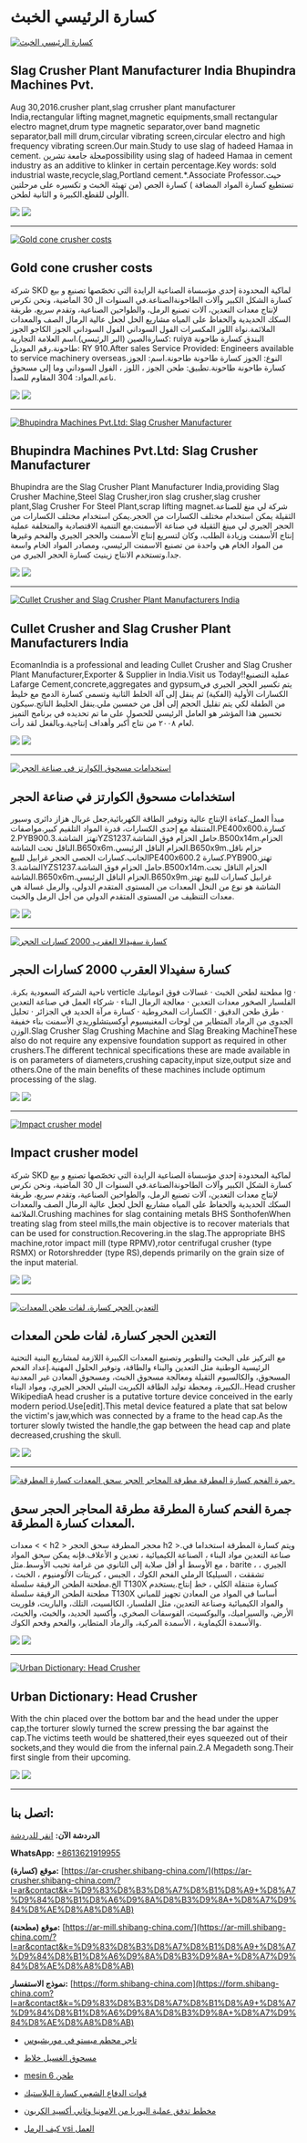 # كسارة الرئيسي الخبث

<a href="https://swt.shibang-china.com/?l=ar&img&k=%D9%83%D8%B3%D8%A7%D8%B1%D8%A9+%D8%A7%D9%84%D8%B1%D8%A6%D9%8A%D8%B3%D9%8A+%D8%A7%D9%84%D8%AE%D8%A8%D8%AB" target="_blank">![كسارة الرئيسي الخبث](http://static.shibang-china.com/all-800x300/494.jpg)</a>

## Slag Crusher Plant Manufacturer India Bhupindra Machines Pvt.
Aug 30,2016.crusher plant,slag crrusher plant manufacturer India,rectangular lifting magnet,magnetic equipments,small rectangular electro magnet,drum type magnetic separator,over band magnetic separator,ball mill drum,circular vibrating screen,circular electro and high frequency vibrating screen.Our main.Study to use slag of hadeed Hamaa in cement. مجلة جامعة تشرينpossibility using slag of hadeed Hamaa in cement industry as an additive to klinker in certain percentage.Key words: sold industrial waste,recycle,slag,Portland cement.*.Associate Professor.حيث تستطيع كسارة المواد المضافة ) كسارة الجص (من تهيئة الخبث و تكسيره على مرحلتين األولى للقطع.الكبيرة و الثانية لطحن.


<a href="https://whatsapp.shibangsoft.com/WhatsApp.php" target="_blank" title="WhatsApp">![](http://static.shibang-china.com/icon/whatsapp.png)</a> <a href="https://swt.shibang-china.com/?l=ar&icon&k=%D9%83%D8%B3%D8%A7%D8%B1%D8%A9+%D8%A7%D9%84%D8%B1%D8%A6%D9%8A%D8%B3%D9%8A+%D8%A7%D9%84%D8%AE%D8%A8%D8%AB" target="_blank">![](http://static.shibang-china.com/icon/chat-ar.png)</a>

---

<a href="https://swt.shibang-china.com/?l=ar&img&k=%D9%83%D8%B3%D8%A7%D8%B1%D8%A9+%D8%A7%D9%84%D8%B1%D8%A6%D9%8A%D8%B3%D9%8A+%D8%A7%D9%84%D8%AE%D8%A8%D8%AB" target="_blank">![Gold cone crusher costs](http://static.shibang-china.com/all-800x300/776.jpg)</a>

## Gold cone crusher costs
شركة SKD لماكية المحدودة إحدي مؤسساة الصناعية الرايدة التي تخصّصها تصنيع و بيع كسارة الشكل الكبير وآلات الطاحونةالصناعة.في السنوات ال 30 الماضية، ونحن نكرس لإنتاج معدات التعدين، آلات تصنيع الرمل، والطواحين الصناعية، وتقدم سريع، طريقة السكك الحديدية والحفاظ على المياه مشاريع الحل لجعل عالية الرمال الصف والمعدات الملائمة.نواة اللوز المكسرات الفول السوداني الفول السوداني الجوز الكاجو الجوز كسارةالصين (البر الرئيسي).اسم العلامة التجارية: ruiya البندق كسارة طاحونة طاحونة.رقم الموديل: RY 910.After sales Service Provided: Engineers available to service machinery overseas.النوع: الجوز كسارة طاحونة طاحونة.اسم: الجوز كسارة طاحونة طاحونة.تطبيق: طحن الجوز ، اللوز ، الفول السوداني وما إلى مسحوق ناعم.المواد: 304 المقاوم للصدأ.


<a href="https://whatsapp.shibangsoft.com/WhatsApp.php" target="_blank" title="WhatsApp">![](http://static.shibang-china.com/icon/whatsapp.png)</a> <a href="https://swt.shibang-china.com/?l=ar&icon&k=%D9%83%D8%B3%D8%A7%D8%B1%D8%A9+%D8%A7%D9%84%D8%B1%D8%A6%D9%8A%D8%B3%D9%8A+%D8%A7%D9%84%D8%AE%D8%A8%D8%AB" target="_blank">![](http://static.shibang-china.com/icon/chat-ar.png)</a>

---

<a href="https://swt.shibang-china.com/?l=ar&img&k=%D9%83%D8%B3%D8%A7%D8%B1%D8%A9+%D8%A7%D9%84%D8%B1%D8%A6%D9%8A%D8%B3%D9%8A+%D8%A7%D9%84%D8%AE%D8%A8%D8%AB" target="_blank">![Bhupindra Machines Pvt.Ltd: Slag Crusher Manufacturer](http://static.shibang-china.com/all-800x300/1291.jpg)</a>

## Bhupindra Machines Pvt.Ltd: Slag Crusher Manufacturer
Bhupindra are the Slag Crusher Plant Manufacturer India,providing Slag Crusher Machine,Steel Slag Crusher,iron slag crusher,slag crusher plant,Slag Crusher For Steel Plant,scrap lifting magnet.شركة لي منغ للصناعة الثقيلة يمكن استخدام مختلف الكسارات من الحجر.يمكن استخدام مختلف الكسارات من الحجر الجيري لي مينغ الثقيلة في صناعة الأسمنت.مع التنمية الاقتصادية والمتخلفة عملية إنتاج الأسمنت وزيادة الطلب، وكان لتسريع إنتاج الأسمنت والحجر الجيري والفحم وغيرها من المواد الخام هي واحدة من تصنيع الاسمنت الرئيسي، ومصادر المواد الخام واسعة جدا.وتستخدم الانتاج زينيث كسارة الحجر الجيري من.


<a href="https://whatsapp.shibangsoft.com/WhatsApp.php" target="_blank" title="WhatsApp">![](http://static.shibang-china.com/icon/whatsapp.png)</a> <a href="https://swt.shibang-china.com/?l=ar&icon&k=%D9%83%D8%B3%D8%A7%D8%B1%D8%A9+%D8%A7%D9%84%D8%B1%D8%A6%D9%8A%D8%B3%D9%8A+%D8%A7%D9%84%D8%AE%D8%A8%D8%AB" target="_blank">![](http://static.shibang-china.com/icon/chat-ar.png)</a>

---

<a href="https://swt.shibang-china.com/?l=ar&img&k=%D9%83%D8%B3%D8%A7%D8%B1%D8%A9+%D8%A7%D9%84%D8%B1%D8%A6%D9%8A%D8%B3%D9%8A+%D8%A7%D9%84%D8%AE%D8%A8%D8%AB" target="_blank">![Cullet Crusher and Slag Crusher Plant Manufacturers India](http://static.shibang-china.com/all-800x300/1293.jpg)</a>

## Cullet Crusher and Slag Crusher Plant Manufacturers India
EcomanIndia is a professional and leading Cullet Crusher and Slag Crusher Plant Manufacturer,Exporter &amp; Supplier in India.Visit us Today!!عملية التصنيع Lafarge Cement,concrete,aggregates and gypsumيتم تكسير الحجر الجيري في الكسارات الأولية (الفكية) ثم ينقل إلى آلة الخلط الثانية وتسمى كسارة الدمج مع خليط من الطفلة لكي يتم تقليل الحجم إلى أقل من خمسين ملي.ينقل الخليط الناتج.سيكون تحسين هذا المؤشر هو العامل الرئيسي للحصول على ما تم تحديده في برنامج التميز لعام ٢٠٠٨ من نتاج أكبر وأهداف إنتاجية.وبالفعل لقد رأت.


<a href="https://whatsapp.shibangsoft.com/WhatsApp.php" target="_blank" title="WhatsApp">![](http://static.shibang-china.com/icon/whatsapp.png)</a> <a href="https://swt.shibang-china.com/?l=ar&icon&k=%D9%83%D8%B3%D8%A7%D8%B1%D8%A9+%D8%A7%D9%84%D8%B1%D8%A6%D9%8A%D8%B3%D9%8A+%D8%A7%D9%84%D8%AE%D8%A8%D8%AB" target="_blank">![](http://static.shibang-china.com/icon/chat-ar.png)</a>

---

<a href="https://swt.shibang-china.com/?l=ar&img&k=%D9%83%D8%B3%D8%A7%D8%B1%D8%A9+%D8%A7%D9%84%D8%B1%D8%A6%D9%8A%D8%B3%D9%8A+%D8%A7%D9%84%D8%AE%D8%A8%D8%AB" target="_blank">![استخدامات مسحوق الكوارتز في صناعة الحجر](http://static.shibang-china.com/all-800x300/617.jpg)</a>

## استخدامات مسحوق الكوارتز في صناعة الحجر
مبدأ العمل.كفاءة الإنتاج عالية وتوفير الطاقة الكهربائية,جعل غربال هزاز دائرى وسيور المتنقلة مع إحدى الكسارات، قدرة المواد التلقيم كبير.مواصفات.PE400x600.كسارة 2.PYB900.تهتز الشاشة.3YZS1237.حامل الحزام فوق الشاشة.B500x14m.الحزام الناقل تحت الشاشة.B650x6m.الحزام الناقل الرئيسي.B650x9m.حزام ناقل الجانب.كسارات الحصى الحجر غرابيل للبيعPE400x600.كسارة 2.PYB900.تهتز الشاشة.3YZS1237.حامل الحزام فوق الشاشة.B500x14m.الحزام الناقل تحت الشاشة.B650x6m.الحزام الناقل الرئيسي.B650x9m.غرابيل كسارات للبيع تهتز الشاشة هو نوع من النخل المعدات من المستوى المتقدم الدولى، والرمل غسالة هي معدات التنظيف من المستوى المتقدم الدولي من أجل الرمل والخبث.


<a href="https://whatsapp.shibangsoft.com/WhatsApp.php" target="_blank" title="WhatsApp">![](http://static.shibang-china.com/icon/whatsapp.png)</a> <a href="https://swt.shibang-china.com/?l=ar&icon&k=%D9%83%D8%B3%D8%A7%D8%B1%D8%A9+%D8%A7%D9%84%D8%B1%D8%A6%D9%8A%D8%B3%D9%8A+%D8%A7%D9%84%D8%AE%D8%A8%D8%AB" target="_blank">![](http://static.shibang-china.com/icon/chat-ar.png)</a>

---

<a href="https://swt.shibang-china.com/?l=ar&img&k=%D9%83%D8%B3%D8%A7%D8%B1%D8%A9+%D8%A7%D9%84%D8%B1%D8%A6%D9%8A%D8%B3%D9%8A+%D8%A7%D9%84%D8%AE%D8%A8%D8%AB" target="_blank">![كسارة سفيدالا العقرب 2000 كسارات الحجر](http://static.shibang-china.com/all-800x300/554.jpg)</a>

## كسارة سفيدالا العقرب 2000 كسارات الحجر
.ناحية الشركة السعودية بكرة verticle مطحنة لطحن الخبث &middot; غسالات فوق اتوماتيك lg &middot; الفلسبار الصخور معدات التعدين &middot; معالجة الرمال البناء &middot; شركاء العمل في صناعة التعدين &middot; طرق طحن الدقيق &middot; الكسارات المخروطية &middot; كسارة مرآة الحديد في الجزائر &middot; تحليل الجدوى من الرماد المتطاير من لوحات المغنيسيوم أوكسيتشلوريدي الأسمنت بناء خفيفة الوزن.Slag Crusher Slag Crushing Machine and Slag Breaking MachineThese also do not require any expensive foundation support as required in other crushers.The different technical specifications these are made available in is on parameters of diameters,crushing capacity,input size,output size and others.One of the main benefits of these machines include optimum processing of the slag.


<a href="https://whatsapp.shibangsoft.com/WhatsApp.php" target="_blank" title="WhatsApp">![](http://static.shibang-china.com/icon/whatsapp.png)</a> <a href="https://swt.shibang-china.com/?l=ar&icon&k=%D9%83%D8%B3%D8%A7%D8%B1%D8%A9+%D8%A7%D9%84%D8%B1%D8%A6%D9%8A%D8%B3%D9%8A+%D8%A7%D9%84%D8%AE%D8%A8%D8%AB" target="_blank">![](http://static.shibang-china.com/icon/chat-ar.png)</a>

---

<a href="https://swt.shibang-china.com/?l=ar&img&k=%D9%83%D8%B3%D8%A7%D8%B1%D8%A9+%D8%A7%D9%84%D8%B1%D8%A6%D9%8A%D8%B3%D9%8A+%D8%A7%D9%84%D8%AE%D8%A8%D8%AB" target="_blank">![Impact crusher model](http://static.shibang-china.com/all-800x300/1308.jpg)</a>

## Impact crusher model
شركة SKD لماكية المحدودة إحدي مؤسساة الصناعية الرايدة التي تخصّصها تصنيع و بيع كسارة الشكل الكبير وآلات الطاحونةالصناعة.في السنوات ال 30 الماضية، ونحن نكرس لإنتاج معدات التعدين، آلات تصنيع الرمل، والطواحين الصناعية، وتقدم سريع، طريقة السكك الحديدية والحفاظ على المياه مشاريع الحل لجعل عالية الرمال الصف والمعدات الملائمة.Crushing machines for slag containing metals BHS SonthofenWhen treating slag from steel mills,the main objective is to recover materials that can be used for construction.Recovering.in the slag.The appropriate BHS machine,rotor impact mill (type RPMV),rotor centrifugal crusher (type RSMX) or Rotorshredder (type RS),depends primarily on the grain size of the input material.


<a href="https://whatsapp.shibangsoft.com/WhatsApp.php" target="_blank" title="WhatsApp">![](http://static.shibang-china.com/icon/whatsapp.png)</a> <a href="https://swt.shibang-china.com/?l=ar&icon&k=%D9%83%D8%B3%D8%A7%D8%B1%D8%A9+%D8%A7%D9%84%D8%B1%D8%A6%D9%8A%D8%B3%D9%8A+%D8%A7%D9%84%D8%AE%D8%A8%D8%AB" target="_blank">![](http://static.shibang-china.com/icon/chat-ar.png)</a>

---

<a href="https://swt.shibang-china.com/?l=ar&img&k=%D9%83%D8%B3%D8%A7%D8%B1%D8%A9+%D8%A7%D9%84%D8%B1%D8%A6%D9%8A%D8%B3%D9%8A+%D8%A7%D9%84%D8%AE%D8%A8%D8%AB" target="_blank">![التعدين الحجر كسارة، لفات طحن المعدات](http://static.shibang-china.com/all-800x300/1310.jpg)</a>

## التعدين الحجر كسارة، لفات طحن المعدات
مع التركيز على البحث والتطوير وتصنيع المعدات الكبيرة اللازمة لمشاريع البنية التحتية الرئيسية الوطنية مثل التعدين والبناء والطاقة، وتوفير الحلول المهنية.إعداد الفحم المسحوق، والكالسيوم الثقيلة ومعالجة مسحوق الخبث، ومسحوق المعادن غير المعدنية الكبيرة، ومحطة توليد الطاقة الكبريت البيئي الحجر الجيري، ومواد البناء،.Head crusher WikipediaA head crusher is a putative torture device conceived in the early modern period.Use[edit].This metal device featured a plate that sat below the victim&#39;s jaw,which was connected by a frame to the head cap.As the torturer slowly twisted the handle,the gap between the head cap and plate decreased,crushing the skull.


<a href="https://whatsapp.shibangsoft.com/WhatsApp.php" target="_blank" title="WhatsApp">![](http://static.shibang-china.com/icon/whatsapp.png)</a> <a href="https://swt.shibang-china.com/?l=ar&icon&k=%D9%83%D8%B3%D8%A7%D8%B1%D8%A9+%D8%A7%D9%84%D8%B1%D8%A6%D9%8A%D8%B3%D9%8A+%D8%A7%D9%84%D8%AE%D8%A8%D8%AB" target="_blank">![](http://static.shibang-china.com/icon/chat-ar.png)</a>

---

<a href="https://swt.shibang-china.com/?l=ar&img&k=%D9%83%D8%B3%D8%A7%D8%B1%D8%A9+%D8%A7%D9%84%D8%B1%D8%A6%D9%8A%D8%B3%D9%8A+%D8%A7%D9%84%D8%AE%D8%A8%D8%AB" target="_blank">![جمرة الفحم كسارة المطرقة مطرقة المحاجر الحجر سحق المعدات كسارة المطرقة.](http://static.shibang-china.com/all-800x300/1228.jpg)</a>

## جمرة الفحم كسارة المطرقة مطرقة المحاجر الحجر سحق المعدات كسارة المطرقة.
معدات &lt; &lt; h2 &gt; محجر المطرقة سحق الحجر h2 &gt;.ويتم كسارة المطرقة استخداما في صناعة التعدين مواد البناء ، الصناعة الكيميائية ، تعدين و الأعلاف.فإنه يمكن سحق المواد مع الأوسط أو أقل صلابة إلى الثانوي من غرامة تحبب الأوسط.مثل ، barite ، الجيري ، تشققت ، السيليكا الرملي الفحم الكوك ، الجبس ، كبريتات الألومنيوم ، الخبث ، الخ.مطحنة الطحن الرقيقة سلسلة T130X كسارة متنقلة الكلي ، خط إنتاج.يستخدم مطحنة الطحن الرقيقة سلسلة T130X أساسا في المواد من المعادن تجهيز للمباني والمواد الكيميائية وصناعة التعدين، مثل الفلسبار، الكالسيت، التلك، والباريت، فلوريت الأرض، والسيراميك، والبوكسيت، الفوسفات الصخري، وأكسيد الحديد، والخبث، والخبث، والأسمدة الكيماوية ، الأسمدة المركبة، والرماد المتطاير، والفحم وفحم الكوك.


<a href="https://whatsapp.shibangsoft.com/WhatsApp.php" target="_blank" title="WhatsApp">![](http://static.shibang-china.com/icon/whatsapp.png)</a> <a href="https://swt.shibang-china.com/?l=ar&icon&k=%D9%83%D8%B3%D8%A7%D8%B1%D8%A9+%D8%A7%D9%84%D8%B1%D8%A6%D9%8A%D8%B3%D9%8A+%D8%A7%D9%84%D8%AE%D8%A8%D8%AB" target="_blank">![](http://static.shibang-china.com/icon/chat-ar.png)</a>

---

<a href="https://swt.shibang-china.com/?l=ar&img&k=%D9%83%D8%B3%D8%A7%D8%B1%D8%A9+%D8%A7%D9%84%D8%B1%D8%A6%D9%8A%D8%B3%D9%8A+%D8%A7%D9%84%D8%AE%D8%A8%D8%AB" target="_blank">![Urban Dictionary: Head Crusher](http://static.shibang-china.com/all-800x300/425.jpg)</a>

## Urban Dictionary: Head Crusher
With the chin placed over the bottom bar and the head under the upper cap,the torturer slowly turned the screw pressing the bar against the cap.The victims teeth would be shattered,their eyes squeezed out of their sockets,and they would die from the infernal pain.2.A Megadeth song.Their first single from their upcoming.

<a href="https://whatsapp.shibangsoft.com/WhatsApp.php" target="_blank" title="WhatsApp">![](http://static.shibang-china.com/icon/whatsapp.png)</a> <a href="https://swt.shibang-china.com/?l=ar&icon&k=%D9%83%D8%B3%D8%A7%D8%B1%D8%A9+%D8%A7%D9%84%D8%B1%D8%A6%D9%8A%D8%B3%D9%8A+%D8%A7%D9%84%D8%AE%D8%A8%D8%AB" target="_blank">![](http://static.shibang-china.com/icon/chat-ar.png)</a>

---
## اتصل بنا:

**الدردشة الآن:** [انقر للدردشة](https://swt.shibang-china.com?l=ar&contact&k=%D9%83%D8%B3%D8%A7%D8%B1%D8%A9+%D8%A7%D9%84%D8%B1%D8%A6%D9%8A%D8%B3%D9%8A+%D8%A7%D9%84%D8%AE%D8%A8%D8%AB)

**WhatsApp:**  [+8613621919955](https://whatsapp.shibangsoft.com/WhatsApp.php)

**موقع (كسارة):** [https://ar-crusher.shibang-china.com/](https://ar-crusher.shibang-china.com/?l=ar&contact&k=%D9%83%D8%B3%D8%A7%D8%B1%D8%A9+%D8%A7%D9%84%D8%B1%D8%A6%D9%8A%D8%B3%D9%8A+%D8%A7%D9%84%D8%AE%D8%A8%D8%AB)

**موقع (مطحنة):** [https://ar-mill.shibang-china.com/](https://ar-mill.shibang-china.com/?l=ar&contact&k=%D9%83%D8%B3%D8%A7%D8%B1%D8%A9+%D8%A7%D9%84%D8%B1%D8%A6%D9%8A%D8%B3%D9%8A+%D8%A7%D9%84%D8%AE%D8%A8%D8%AB)

**نموذج الاستفسار:** [https://form.shibang-china.com](https://form.shibang-china.com?l=ar&contact&k=%D9%83%D8%B3%D8%A7%D8%B1%D8%A9+%D8%A7%D9%84%D8%B1%D8%A6%D9%8A%D8%B3%D9%8A+%D8%A7%D9%84%D8%AE%D8%A8%D8%AB)

* [تاجر محطم ميستو في موريشيوس](../26/%D8%AA%D8%A7%D8%AC%D8%B1%20%D9%85%D8%AD%D8%B7%D9%85%20%D9%85%D9%8A%D8%B3%D8%AA%D9%88%20%D9%81%D9%8A%20%D9%85%D9%88%D8%B1%D9%8A%D8%B4%D9%8A%D9%88%D8%B3.md)

* [مسحوق الغسيل خلاط](../29/%D9%85%D8%B3%D8%AD%D9%88%D9%82%20%D8%A7%D9%84%D8%BA%D8%B3%D9%8A%D9%84%20%D8%AE%D9%84%D8%A7%D8%B7.md)

* [mesin طحن 6](../26/mesin%20%D8%B7%D8%AD%D9%86%206.md)

* [قوات الدفاع الشعبي كسارة البلاستيك](../27/%D9%82%D9%88%D8%A7%D8%AA%20%D8%A7%D9%84%D8%AF%D9%81%D8%A7%D8%B9%20%D8%A7%D9%84%D8%B4%D8%B9%D8%A8%D9%8A%20%D9%83%D8%B3%D8%A7%D8%B1%D8%A9%20%D8%A7%D9%84%D8%A8%D9%84%D8%A7%D8%B3%D8%AA%D9%8A%D9%83.md)

* [مخطط تدفق عملية اليوريا من الامونيا وثاني أكسيد الكربون](../29/%D9%85%D8%AE%D8%B7%D8%B7%20%D8%AA%D8%AF%D9%81%D9%82%20%D8%B9%D9%85%D9%84%D9%8A%D8%A9%20%D8%A7%D9%84%D9%8A%D9%88%D8%B1%D9%8A%D8%A7%20%D9%85%D9%86%20%D8%A7%D9%84%D8%A7%D9%85%D9%88%D9%86%D9%8A%D8%A7%20%D9%88%D8%AB%D8%A7%D9%86%D9%8A%20%D8%A3%D9%83%D8%B3%D9%8A%D8%AF%20%D8%A7%D9%84%D9%83%D8%B1%D8%A8%D9%88%D9%86.md)

* [كيف الرمل vsi العمل](../27/%D9%83%D9%8A%D9%81%20%D8%A7%D9%84%D8%B1%D9%85%D9%84%20vsi%20%D8%A7%D9%84%D8%B9%D9%85%D9%84.md)